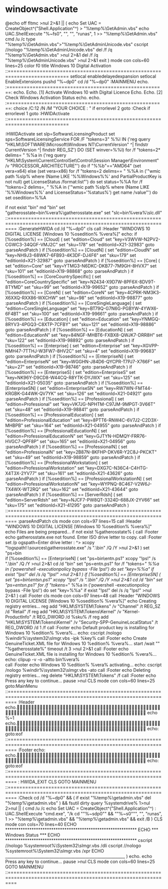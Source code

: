# windowsactivate


@echo off
fltmc >nul 2>&1 || (
  echo Set UAC = CreateObject^("Shell.Application"^) > "%temp%\GetAdmin.vbs"
  echo UAC.ShellExecute "%~fs0", "", "", "runas", 1 >> "%temp%\GetAdmin.vbs"
  cmd /u /c type "%temp%\GetAdmin.vbs">"%temp%\GetAdminUnicode.vbs"
  cscript //nologo "%temp%\GetAdminUnicode.vbs"
  del /f /q "%temp%\GetAdmin.vbs" >nul 2>&1
  del /f /q "%temp%\GetAdminUnicode.vbs" >nul 2>&1
  exit
)
mode con cols=60 lines=25
color f0
title Windows 10 Digital Activation
::===========================================================================
setlocal enabledelayedexpansion
setlocal EnableExtensions
pushd "%~dp0"
cd /d "%~dp0"
:MAINMENU
echo.  :=======================================================:
echo.
Echo.    [1] Activate Windows 10 with Digital Licence
Echo.
Echo.    [2] Check Windows Activation Status
echo.
echo.  :=======================================================:
choice /C:12 /N /M "YOUR CHOICE : "
if errorlevel 2 goto :Check
if errorlevel 1 goto :HWIDActivate
::===========================================================================


:HWIDActivate
set slp=SoftwareLicensingProduct
set sps=SoftwareLicensingService
FOR /F "tokens=3" %%I IN ('reg query "HKLM\SOFTWARE\Microsoft\Windows NT\CurrentVersion" ^| findstr CurrentVersion ^| findstr REG_SZ') DO (SET winver=%%I)
for /f "tokens=2* delims= " %%a in ('reg query "HKLM\System\CurrentControlSet\Control\Session Manager\Environment" /v "PROCESSOR_ARCHITECTURE"') do if "%%b"=="AMD64" (set vera=x64) else (set vera=x86)
for /f "tokens=2 delims== " %%A in ('"wmic path %slp% where (Name LIKE '%%Windows%%' and PartialProductKey is not null) get LicenseStatus /format:list"') do set status=%%A
for /f "tokens=2 delims=, " %%A in ('"wmic path %slp% where (Name LIKE '%%Windows%%' and LicenseStatus='%status%') get name /value"') do set osedition=%%A

if not exist "bin" md "bin"
set "gatherosstate=bin\%vera%\gatherosstate.exe"
set "slc=bin\%vera%\slc.dll"
::===============================================================================================================
:GenerateHWIDA
cd /d "%~dp0"
cls
call :Header "WINDOWS 10 DIGITAL LICENSE [Windows 10 %osedition% %vera%]"
echo:
if [%osedition%] == [Cloud] (
	set "edition=Cloud"
	set "key=V3WVW-N2PV2-CGWC3-34QGF-VMJ2C"
	set "sku=178"
	set "editionId=X21-32983"
	goto :parseAndPatch
)
if [%osedition%] == [CloudN] (
	set "edition=CloudN"
	set "key=NH9J3-68WK7-6FB93-4K3DF-DJ4F6"
	set "sku=179"
	set "editionId=X21-32987"
	goto :parseAndPatch
)
if [%osedition%] == [Core] (
	set "edition=Core"
	set "key=YTMG3-N6DKC-DKB77-7M9GH-8HVX7"
	set "sku=101"
	set "editionId=X19-98868"
	goto :parseAndPatch
)
if [%osedition%] == [CoreCountrySpecific] (
	set "edition=CoreCountrySpecific"
	set "key=N2434-X9D7W-8PF6X-8DV9T-8TYMD"
	set "sku=99"
	set "editionId=X19-99652"
	goto :parseAndPatch
)
if [%osedition%] == [CoreN] (
	set "edition=CoreN"
	set "key=4CPRK-NM3K3-X6XXQ-RXX86-WXCHW"
	set "sku=98"
	set "editionId=X19-98877"
	goto :parseAndPatch
)
if [%osedition%] == [CoreSingleLanguage] (
	set "edition=CoreSingleLanguage"
	set "key=BT79Q-G7N6G-PGBYW-4YWX6-6F4BT"
	set "sku=100"
	set "editionId=X19-99661"
	goto :parseAndPatch
)
if [%osedition%] == [Education] (
	set "edition=Education"
	set "key=YNMGQ-8RYV3-4PGQ3-C8XTP-7CFBY"
	set "sku=121"
	set "editionId=X19-98886"
	goto :parseAndPatch
)
if [%osedition%] == [EducationN] (
	set "edition=EducationN"
	set "key=84NGF-MHBT6-FXBX8-QWJK7-DRR8H"
	set "sku=122"
	set "editionId=X19-98892"
	goto :parseAndPatch
)
if [%osedition%] == [Enterprise] (
	set "edition=Enterprise"
	set "key=XGVPP-NMH47-7TTHJ-W3FW7-8HV2C"
	set "sku=4"
	set "editionId=X19-99683"
	goto :parseAndPatch
)
if [%osedition%] == [EnterpriseN] (
	set "edition=EnterpriseN"
  set "key=WGGHN-J84D6-QYCPR-T7PJ7-X766F"
	set "sku=27"
	set "editionId=X19-98746"
	goto :parseAndPatch
)
if [%osedition%] == [EnterpriseS] (
	set "edition=EnterpriseS"
	set "key=NK96Y-D9CD8-W44CQ-R8YTK-DYJWX"
	set "sku=125"
	set "editionId=X21-05035"
	goto :parseAndPatch
)
if [%osedition%] == [EnterpriseSN] (
	set "edition=EnterpriseSN"
	set "key=RW7WN-FMT44-KRGBK-G44WK-QV7YK"
	set "sku=126"
	set "editionId=X21-04921"
	goto :parseAndPatch
)
if [%osedition%] == [Professional] (
	set "edition=Professional"
	set "key=VK7JG-NPHTM-C97JM-9MPGT-3V66T"
	set "sku=48"
	set "editionId=X19-98841"
	goto :parseAndPatch
)
if [%osedition%] == [ProfessionalEducation] (
	set "edition=ProfessionalEducation"
	set "key=8PTT6-RNW4C-6V7J2-C2D3X-MHBPB"
	set "sku=164"
	set "editionId=X21-04955"
	goto :parseAndPatch
)
if [%osedition%] == [ProfessionalEducationN] (
	set "edition=ProfessionalEducationN"
	set "key=GJTYN-HDMQY-FRR76-HVGC7-QPF8P"
	set "sku=165"
	set "editionId=X21-04956"
	goto :parseAndPatch
)
if [%osedition%] == [ProfessionalN] (
	set "edition=ProfessionalN"
	set "key=2B87N-8KFHP-DKV6R-Y2C8J-PKCKT"
	set "sku=49"
	set "editionId=X19-98859"
	goto :parseAndPatch
)
if [%osedition%] == [ProfessionalWorkstation] (
	set "edition=ProfessionalWorkstation"
	set "key=DXG7C-N36C4-C4HTG-X4T3X-2YV77"
	set "sku=161"
	set "editionId=X21-43626"
	goto :parseAndPatch
)
if [%osedition%] == [ProfessionalWorkstationN] (
	set "edition=ProfessionalWorkstationN"
	set "key=WYPNQ-8C467-V2W6J-TX4WX-WT2RQ"
	set "sku=162"
	set "editionId=X21-43644"
	goto :parseAndPatch
)
if [%osedition%] == [ServerRdsh] (
	set "edition=ServerRdsh"
	set "key=NJCF7-PW8QT-3324D-688JX-2YV66"
	set "sku=175"
	set "editionId=X21-41295"
	goto :parseAndPatch
)
::===============================================================================================================
:parseAndPatch
cls
mode con cols=97 lines=15
call :Header "WINDOWS 10 DIGITAL LICENSE [Windows 10 %osedition% %vera%]"
echo Files are being prepared...
if not exist %gatherosstate% (
	call :Footer
	echo gatherosstate.exe not found. Enter ISO drive letter to copy.
	call :Footer
	set /p ogspath=Enter drive letter : ^>
	xcopy "!ogspath!:\sources\gatherosstate.exe" /s ".\bin" /Q /Y >nul 2>&1
)
set "ps=bin\
if [%osedition%] == [EnterpriseN] (
	set "ps=bin\entn.ps1"
	xcopy "!ps!" /s ".\bin" /Q /Y >nul 2>&1
	cd /d "bin"
	set "ps=entn.ps1"
	for /f "tokens=*" %%a in ('powershell -executionpolicy bypass -File !ps!') do set "key=%%a"
	if exist "!ps!" del /s /q "!ps!" >nul 2>&1
)
if [%osedition%] == [EnterpriseSN] (
	set "ps=bin\entsn.ps1"
	xcopy "!ps!" /s ".\bin" /Q /Y >nul 2>&1
	cd /d "bin"
	set "ps=entsn.ps1"
    for /f "tokens=*" %%a in ('powershell -executionpolicy bypass -File !ps!') do set "key=%%a"
	if exist "!ps!" del /s /q "!ps!" >nul 2>&1
)
call :Footer
cls
mode con cols=97 lines=48
call :Header "WINDOWS 10 DIGITAL LICENSE [Windows 10 %osedition% %vera%]"
echo Creating registry entries...
reg add "HKLM\SYSTEM\Tokens" /v "Channel" /t REG_SZ /d "Retail" /f
reg add "HKLM\SYSTEM\Tokens\Kernel" /v "Kernel-ProductInfo" /t REG_DWORD /d %sku% /f
reg add "HKLM\SYSTEM\Tokens\Kernel" /v "Security-SPP-GenuineLocalStatus" /t REG_DWORD /d 1 /f
call :Footer
echo  Default product key is installing for Windows 10 %edition% %vera%...
echo:
cscript /nologo %windir%\system32\slmgr.vbs -ipk %key%
call :Footer
echo Create GenuineTicket.XML file for Windows 10 %edition% %vera%...
start /wait "" "%gatherosstate%"
timeout /t 3 >nul 2>&1
call :Footer
echo GenuineTicket.XML file is installing for Windows 10 %edition% %vera%...
echo:
clipup -v -o -altto bin\%vera%\
call :Footer
echo Windows 10 %edition% %vera% activating...
echo:
cscript /nologo %windir%\system32\slmgr.vbs -ato
call :Footer
echo Deleting registry entries...
reg delete "HKLM\SYSTEM\Tokens" /f
call :Footer
echo Press any key to continue...
pause >nul
CLS
mode con cols=60 lines=25
goto:MainMenu
::===============================================================================================================
:Header
echo.
echo %~1
echo.
echo:
goto:eof
::===============================================================================================================
:Footer
echo:
echo.
echo:
goto:eof
::===============================================================================================================
: HWIDA_EXIT
CLS
GOTO MAINMENU
::===============================================================================================================
:Check
cd /d "%~dp0" && ( if exist "%temp%\getadmin.vbs" del "%temp%\getadmin.vbs" ) && fsutil dirty query %systemdrive% 1>nul 2>nul || (  cmd /u /c echo Set UAC = CreateObject^("Shell.Application"^) : UAC.ShellExecute "cmd.exe", "/k cd ""%~sdp0"" && ""%~s0""", "", "runas", 1 >> "%temp%\getadmin.vbs" && "%temp%\getadmin.vbs" && exit /B )
CLS
mode con cols=70 lines=40
ECHO ************************************************************
ECHO ***                   Windows Status                     ***
ECHO ************************************************************
cscript //nologo %systemroot%\System32\slmgr.vbs /dli
cscript //nologo %systemroot%\System32\slmgr.vbs /xpr
ECHO ____________________________________________________________
)
echo.
echo Press any key to continue...
pause >nul
CLS
mode con cols=60 lines=25
GOTO MAINMENU
::===============================================================================================================
